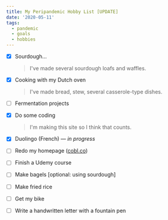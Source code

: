 ```yaml
---
title: My Peripandemic Hobby List [UPDATE]
date: '2020-05-11'
tags:
  - pandemic
  - goals
  - hobbies
---
```


- [x] Sourdough&hellip;
    > I've made several sourdough loafs and waffles.

- [x] Cooking with my Dutch oven
    > I've made bread, stew, several casserole-type dishes.

- [ ] Fermentation projects

- [x] Do some coding
    > I'm making this site so I think that counts.

- [x] Duolingo (French) &mdash; *in progress*

- [ ] Redo my homepage (<a href="http://cobl.co" target="_blank">cobl.co</a>)

- [ ] Finish a Udemy course

- [ ] Make bagels [optional: using sourdough]

- [ ] Make fried rice

- [ ] Get my bike

- [ ] Write a handwritten letter with a fountain pen